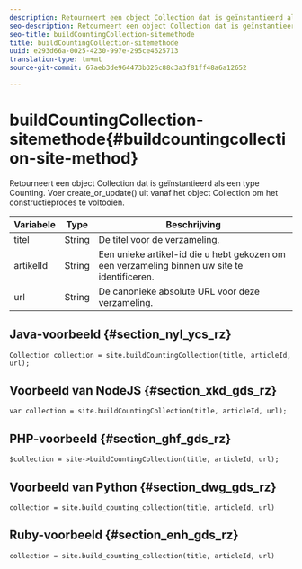 ```yaml
---
description: Retourneert een object Collection dat is geïnstantieerd als een type Counting. Voer create_or_update() uit vanaf het object Collection om het constructieproces te voltooien.
seo-description: Retourneert een object Collection dat is geïnstantieerd als een type Counting. Voer create_or_update() uit vanaf het object Collection om het constructieproces te voltooien.
seo-title: buildCountingCollection-sitemethode
title: buildCountingCollection-sitemethode
uuid: e293d66a-0025-4230-997e-295ce4625713
translation-type: tm+mt
source-git-commit: 67aeb3de964473b326c88c3a3f81ff48a6a12652

---
```



# buildCountingCollection-sitemethode{#buildcountingcollection-site-method}

Retourneert een object Collection dat is geïnstantieerd als een type Counting. Voer create_or_update() uit vanaf het object Collection om het constructieproces te voltooien.

| Variabele | Type | Beschrijving |
|--- |--- |--- |
| titel | String | De titel voor de verzameling. |
| artikelId | String | Een unieke artikel-id die u hebt gekozen om een verzameling binnen uw site te identificeren. |
| url | String | De canonieke absolute URL voor deze verzameling. |

## Java-voorbeeld {#section_nyl_ycs_rz}

```
Collection collection = site.buildCountingCollection(title, articleId, url); 
```

## Voorbeeld van NodeJS {#section_xkd_gds_rz}

```
var collection = site.buildCountingCollection(title, articleId, url); 
```

## PHP-voorbeeld {#section_ghf_gds_rz}

```
$collection = site->buildCountingCollection(title, articleId, url); 
```

## Voorbeeld van Python {#section_dwg_gds_rz}

```
collection = site.build_counting_collection(title, articleId, url) 
```

## Ruby-voorbeeld {#section_enh_gds_rz}

```
collection = site.build_counting_collection(title, articleId, url) 
```

